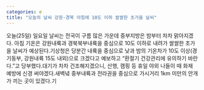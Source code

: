 ```yaml
---
categories: e
title: "오늘의 날씨 강원·경북 아침에 10도 이하 쌀쌀한 초가을 날씨"
---
```

오늘(25일) 일요일 날씨는 전국이 구름 많은 가운데 중부지방은 밤부터 차차 맑아지겠다. 아침 기온은 강원내륙과 경북북부내륙을 중심으로 10도 이하로 내려가 쌀쌀한 초가을 날씨가 예상된다.기상청은 당분간 내륙을 중심으로 낮과 밤의 기온차가 10도 이상(경기동부, 강원내륙 15도 내외)으로 크겠다고 예보하고 “환절기 건강관리에 유의하기 바란다.”고 당부했다.대기가 차차 건조해지겠으니, 산행, 캠핑 등 휴일 야외 나들이 때 화재 예방에 신경 써야겠다.새벽녘 중부내륙과 전라권을 중심으로 가시거리 1km 미만의 안개가 끼는 곳이 있겠다.기